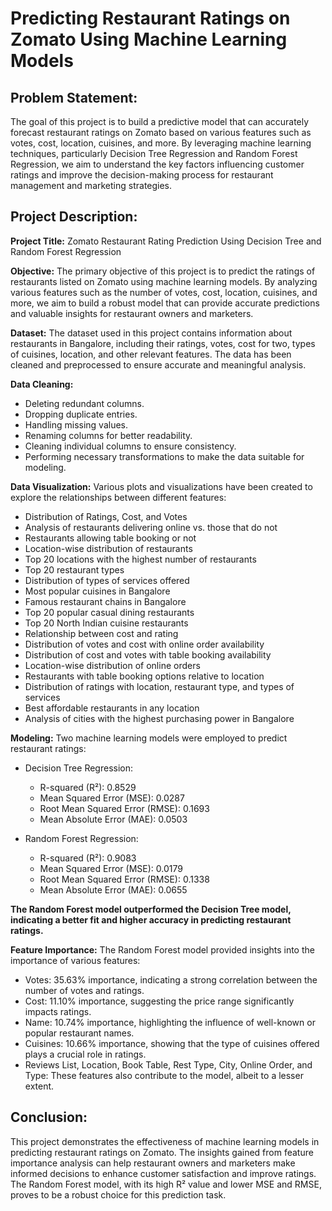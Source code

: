 # Predicting Restaurant Ratings on Zomato Using Machine Learning Models
## Problem Statement:
The goal of this project is to build a predictive model that can accurately forecast restaurant ratings on Zomato based on various features such as votes, cost, location, cuisines, and more. By leveraging machine learning techniques, particularly Decision Tree Regression and Random Forest Regression, we aim to understand the key factors influencing customer ratings and improve the decision-making process for restaurant management and marketing strategies.

## Project Description:
**Project Title:** Zomato Restaurant Rating Prediction Using Decision Tree and Random Forest Regression

**Objective:**
The primary objective of this project is to predict the ratings of restaurants listed on Zomato using machine learning models. By analyzing various features such as the number of votes, cost, location, cuisines, and more, we aim to build a robust model that can provide accurate predictions and valuable insights for restaurant owners and marketers.

**Dataset:**
The dataset used in this project contains information about restaurants in Bangalore, including their ratings, votes, cost for two, types of cuisines, location, and other relevant features. The data has been cleaned and preprocessed to ensure accurate and meaningful analysis.

**Data Cleaning:**
- Deleting redundant columns.
- Dropping duplicate entries.
- Handling missing values.
- Renaming columns for better readability.
- Cleaning individual columns to ensure consistency.
- Performing necessary transformations to make the data suitable for modeling.

**Data Visualization:**
Various plots and visualizations have been created to explore the relationships between different features:
- Distribution of Ratings, Cost, and Votes
- Analysis of restaurants delivering online vs. those that do not
- Restaurants allowing table booking or not
- Location-wise distribution of restaurants
- Top 20 locations with the highest number of restaurants
- Top 20 restaurant types
- Distribution of types of services offered
- Most popular cuisines in Bangalore
- Famous restaurant chains in Bangalore
- Top 20 popular casual dining restaurants
- Top 20 North Indian cuisine restaurants
- Relationship between cost and rating
- Distribution of votes and cost with online order availability
- Distribution of cost and votes with table booking availability
- Location-wise distribution of online orders
- Restaurants with table booking options relative to location
- Distribution of ratings with location, restaurant type, and types of services
- Best affordable restaurants in any location
- Analysis of cities with the highest purchasing power in Bangalore

**Modeling:**
Two machine learning models were employed to predict restaurant ratings:
- Decision Tree Regression:
     - R-squared (R²): 0.8529
     - Mean Squared Error (MSE): 0.0287
     - Root Mean Squared Error (RMSE): 0.1693
     - Mean Absolute Error (MAE): 0.0503

- Random Forest Regression:
     - R-squared (R²): 0.9083
     - Mean Squared Error (MSE): 0.0179
     - Root Mean Squared Error (RMSE): 0.1338
     - Mean Absolute Error (MAE): 0.0655

**The Random Forest model outperformed the Decision Tree model, indicating a better fit and higher accuracy in predicting restaurant ratings.**

**Feature Importance:**
The Random Forest model provided insights into the importance of various features:
- Votes: 35.63% importance, indicating a strong correlation between the number of votes and ratings.
- Cost: 11.10% importance, suggesting the price range significantly impacts ratings.
- Name: 10.74% importance, highlighting the influence of well-known or popular restaurant names.
- Cuisines: 10.66% importance, showing that the type of cuisines offered plays a crucial role in ratings.
- Reviews List, Location, Book Table, Rest Type, City, Online Order, and Type: These features also contribute to the model, albeit to a lesser extent.

## Conclusion:
This project demonstrates the effectiveness of machine learning models in predicting restaurant ratings on Zomato. The insights gained from feature importance analysis can help restaurant owners and marketers make informed decisions to enhance customer satisfaction and improve ratings. The Random Forest model, with its high R² value and lower MSE and RMSE, proves to be a robust choice for this prediction task.

